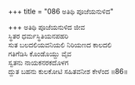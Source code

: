 +++
title = "086 ಅತಿಥಿ ಪೂಜೆಯನುಳಿದ"

+++
ಅತಿಥಿ ಪೂಜೆಯನುಳಿದ ಜೀವ   
ಸ್ಥಿತರ ಧರ್ಮಸ್ಥಿತಿಯನಪಹರಿ   
ಸುತ ಬಲದಲಿಯವನಿಯಲಿ ನಿರಿಯಣದ ಕಾಲದಲಿ   
ಗತಿಗೆಡಿಸಿ ಕೊಂಡೊಯ್ದು ವೈವ  
ಸ್ವತನು ನಾಯಕನರಕದೊಳಗ   
ದ್ದುತ ಬಹನು ಕುಲಕೋಟಿ ಸಹಿತವನೀಶ ಕೇಳೆಂದ   ॥86॥